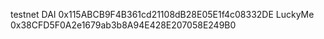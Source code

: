testnet
DAI 0x115ABCB9F4B361cd21108dB28E05E1f4c08332DE
LuckyMe 0x38CFD5F0A2e1679ab3b8A94E428E207058E249B0
